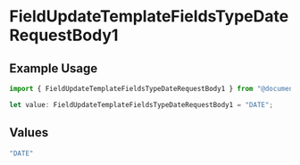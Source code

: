# FieldUpdateTemplateFieldsTypeDateRequestBody1

## Example Usage

```typescript
import { FieldUpdateTemplateFieldsTypeDateRequestBody1 } from "@documenso/sdk-typescript/models/operations";

let value: FieldUpdateTemplateFieldsTypeDateRequestBody1 = "DATE";
```

## Values

```typescript
"DATE"
```